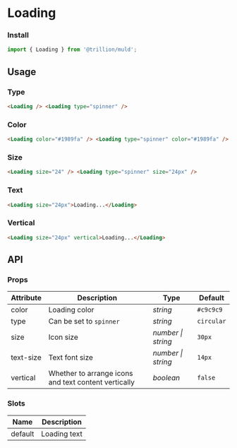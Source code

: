 # Loading

### Install

```js
import { Loading } from '@trillion/muld';
```

## Usage

### Type

```html
<Loading /> <Loading type="spinner" />
```

### Color

```html
<Loading color="#1989fa" /> <Loading type="spinner" color="#1989fa" />
```

### Size

```html
<Loading size="24" /> <Loading type="spinner" size="24px" />
```

### Text

```html
<Loading size="24px">Loading...</Loading>
```

### Vertical

```html
<Loading size="24px" vertical>Loading...</Loading>
```

## API

### Props

| Attribute | Description | Type | Default |
| --- | --- | --- | --- |
| color | Loading color | _string_ | `#c9c9c9` |
| type | Can be set to `spinner` | _string_ | `circular` |
| size | Icon size | _number \| string_ | `30px` |
| text-size | Text font size | _number \| string_ | `14px` |
| vertical | Whether to arrange icons and text content vertically | _boolean_ | `false` |

### Slots

| Name    | Description  |
| ------- | ------------ |
| default | Loading text |
